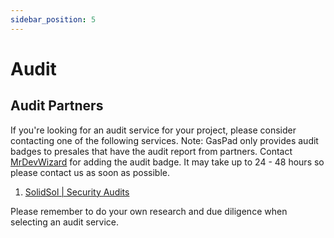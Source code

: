 ```yaml
---
sidebar_position: 5
---
```

# Audit

## Audit Partners

If you're looking for an audit service for your project, please consider contacting one of the following services. Note: GasPad only provides audit badges to presales that have the audit report from partners. Contact [MrDevWizard](https://t.me/MrDevWizard) for adding the audit badge. It may take up to 24 - 48 hours so please contact us as soon as possible.

1. [SolidSol | Security Audits](https://solidsol.io/)

Please remember to do your own research and due diligence when selecting an audit service.
